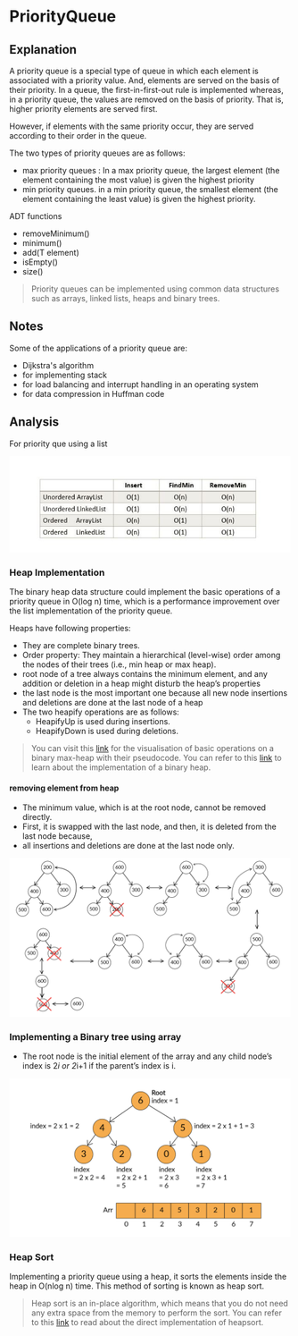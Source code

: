 # PriorityQueue

## Explanation

A priority queue is a special type of queue in which each element is associated with a priority value. And, elements are served on the basis of their priority. In a queue, the first-in-first-out rule is implemented whereas, in a priority queue, the values are removed on the basis of priority. That is, higher priority elements are served first.

However, if elements with the same priority occur, they are served according to their order in the queue.

The two types of priority queues are as follows:

- max priority queues : In a max priority queue, the largest element (the element containing the most value) is given the highest priority
- min priority queues. in a min priority queue, the smallest element (the element containing the least value) is given the highest priority.

ADT functions

- removeMinimum()
- minimum()
- add(T element)
- isEmpty()
- size()

> Priority queues can be implemented using common data structures such as arrays, linked lists, heaps and binary trees.

## Notes

Some of the applications of a priority queue are:

- Dijkstra's algorithm
- for implementing stack
- for load balancing and interrupt handling in an operating system
- for data compression in Huffman code

## Analysis

For priority que using a list 

![alt text](image.png)

### Heap Implementation

The binary heap data structure could implement the basic operations of a priority queue in O(log n) time, which is a performance improvement over the list implementation of the priority queue.

Heaps have following properties:

- They are complete binary trees.
- Order property: They maintain a hierarchical (level-wise) order among the nodes of their trees (i.e., min heap or max heap).
- root node of a tree always contains the minimum element, and any addition or deletion in a heap might disturb the heap’s properties
- the last node is the most important one because all new node insertions and deletions are done at the last node of a heap
- The two heapify operations are as follows:
    - HeapifyUp is used during insertions.
    - HeapifyDown is used during deletions.

> You can visit this [link](https://visualgo.net/en/heap) for the visualisation of basic operations on a binary max-heap with their pseudocode.
> You can refer to this [link](http://www.sanfoundry.com/java-program-implement-binary-heap/) to learn about the implementation of a binary heap.

#### removing element from heap

- The minimum value, which is at the root node, cannot be removed directly. 
- First, it is swapped with the last node, and then, it is deleted from the last node because, 
- all insertions and deletions are done at the last node only.

![alt text](image-1.png)

### Implementing a Binary tree using array

- The root node is the initial element of the array and any child node’s index is 2*i or 2*i+1 if the parent’s index is i.

![alt text](image-2.png)

### Heap Sort

Implementing a priority queue using a heap, it sorts the elements inside the heap in O(nlog n) time. This method of sorting is known as heap sort.

> Heap sort is an in-place algorithm, which means that you do not need any extra space from the memory to perform the sort.
>You can refer to this [link](https://www.geeksforgeeks.org/heap-sort/) to read about the direct implementation of heapsort.

